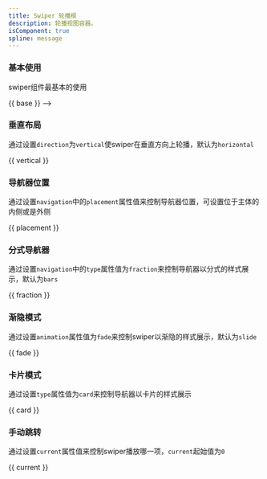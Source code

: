 ```yaml
---
title: Swiper 轮播框
description: 轮播视图容器。
isComponent: true
spline: message
---
```



### 基本使用

swiper组件最基本的使用

{{ base }} -->

### 垂直布局

通过设置`direction`为`vertical`使swiper在垂直方向上轮播，默认为`horizontal`

{{ vertical }}

### 导航器位置

通过设置`navigation`中的`placement`属性值来控制导航器位置，可设置位于主体的内侧或是外侧

{{ placement }}

### 分式导航器

通过设置`navigation`中的`type`属性值为`fraction`来控制导航器以分式的样式展示，默认为`bars`

{{ fraction }}

### 渐隐模式

通过设置`animation`属性值为`fade`来控制swiper以渐隐的样式展示，默认为`slide`

{{ fade }}

### 卡片模式

通过设置`type`属性值为`card`来控制导航器以卡片的样式展示

{{ card }}

### 手动跳转

通过设置`current`属性值来控制swiper播放哪一项，`current`起始值为`0`

{{ current }}
